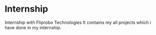 # Internship
Internship with Fliprobo Technologies
It contains my all projects which i have done in my internship.
